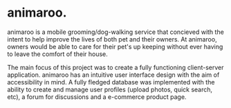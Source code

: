 # animaroo.

animaroo is a mobile grooming/dog-walking service that concieved with the intent to help improve the lives of both pet and their owners. At animaroo, owners would be able to care for their pet's up keeping without ever having to leave the comfort of their house.

The main focus of this project was to create a fully functioning client-server application. animaroo has an intuitive user interface design with the aim of accessibility in mind. A fully fledged database was implemented with the ability to create and manage user profiles (upload photos, quick search, etc), a forum for discussions and a e-commerce product page.

